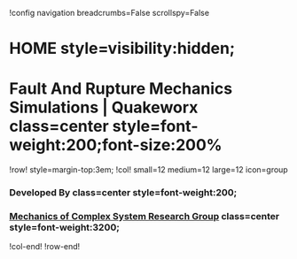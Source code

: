 !config navigation breadcrumbs=False scrollspy=False

# HOME style=visibility:hidden;

# Fault And Rupture Mechanics Simulations | Quakeworx class=center style=font-weight:200;font-size:200%

!row! style=margin-top:3em;
!col! small=12 medium=12 large=12 icon=group
### Developed By class=center style=font-weight:200;

### [Mechanics of Complex System Research Group](https://publish.illinois.edu/mcslabuiuc/) class=center style=font-weight:3200;
!col-end!
!row-end!

